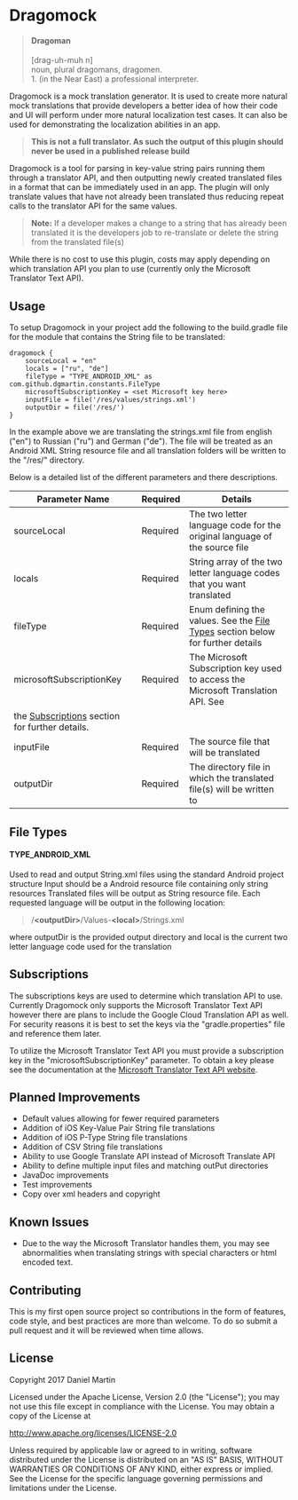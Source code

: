 # Dragomock

> #### Dragoman
> \[drag-uh-muh n]  
> noun, plural dragomans, dragomen.  
> 1\. (in the Near East) a professional interpreter.  

Dragomock is a mock translation generator. It is used to create more natural mock translations that provide 
developers a better idea of how their code and UI will perform under more natural localization test cases. It can 
also be used for demonstrating the localization abilities in an app.

> **This is not a full translator. As such the output of this plugin should never be used in a published release 
build**

Dragomock is a tool for parsing in key-value string pairs running them through a translator API, and then outputting 
newly created translated files in a format that can be immediately used in an app. The plugin will only translate 
values that have not already been translated thus reducing repeat calls to the translator API for the same values.
>**Note:** If a developer makes a change to a string that has already been translated it is the developers job to 
re-translate or delete the string from the translated file(s)

While there is no cost to use this plugin, costs may apply depending on which translation API you plan to use 
(currently only the Microsoft Translator Text API).

## Usage
To setup Dragomock in your project add the following to the build.gradle file for the module that contains the String
 file to be translated:
~~~
dragomock {
    sourceLocal = "en"
    locals = ["ru", "de"]
    fileType = "TYPE_ANDROID_XML" as com.github.dgmartin.constants.FileType
    microsoftSubscriptionKey = <set Microsoft key here>
    inputFile = file('/res/values/strings.xml')
    outputDir = file('/res/')
}
~~~

In the example above we are translating the strings.xml file from english ("en") to Russian ("ru") and German ("de").
 The file will be treated as an Android XML String resource file and all translation folders will be written to the 
 "/res/" directory.

Below is a detailed list of the different parameters and there descriptions.

|Parameter Name|Required|Details|
|--|--|--|
|sourceLocal|Required|The two letter language code for the original language of the source file|
|locals|Required|String array of the two letter language codes that you want translated|
|fileType|Required|Enum defining the values. See the [File Types](#file-types) section below for further details|
|microsoftSubscriptionKey|Required|The Microsoft Subscription key used to access the Microsoft Translation API. See 
the [Subscriptions](#subscriptions) section for further details.|
|inputFile|Required|The source file that will be translated|
|outputDir|Required|The directory file in which the translated file(s) will be written to|

## File Types

#### TYPE_ANDROID_XML

Used to read and output String.xml files using the standard Android project structure
Input should be a Android resource file containing only string resources
Translated files will be output as String resource file. Each requested language will be output in the following 
location:
> /**&lt;outputDir>**/Values-**&lt;local>**/Strings.xml

where outputDir is the provided output directory and local is the current two letter language code used for the 
translation

## Subscriptions

The subscriptions keys are used to determine which translation API to use. Currently Dragomock only supports the 
Microsoft Translator Text API however there are plans to include the Google Cloud Translation API as well. For 
security reasons it is best to set the keys via the "gradle.properties" file and reference them later.

To utilize the Microsoft Translator Text API you must provide a subscription key in the "microsoftSubscriptionKey" 
parameter. To obtain a key please see the documentation at the 
[Microsoft Translator Text API website](https://azure.microsoft.com/en-us/services/cognitive-services/translator-text-api/).

## Planned Improvements

 - Default values allowing for fewer required parameters
 - Addition of iOS Key-Value Pair String file translations
 - Addition of iOS P-Type String file translations
 - Addition of CSV String file translations
 - Ability to use Google Translate API instead of Microsoft Translate API
 - Ability to define multiple input files and matching outPut directories
 - JavaDoc improvements
 - Test improvements
 - Copy over xml headers and copyright
 
## Known Issues
 - Due to the way the Microsoft Translator handles them, you may see abnormalities when translating strings with 
 special characters or html encoded text.

## Contributing
This is my first open source project so contributions in the form of features, code style, and best practices are 
more than welcome. To do so submit a pull request and it will be reviewed when time allows.

## License
Copyright 2017 Daniel Martin

Licensed under the Apache License, Version 2.0 (the "License");
you may not use this file except in compliance with the License.
You may obtain a copy of the License at

   http://www.apache.org/licenses/LICENSE-2.0

Unless required by applicable law or agreed to in writing, software
distributed under the License is distributed on an "AS IS" BASIS,
WITHOUT WARRANTIES OR CONDITIONS OF ANY KIND, either express or implied.
See the License for the specific language governing permissions and
limitations under the License.